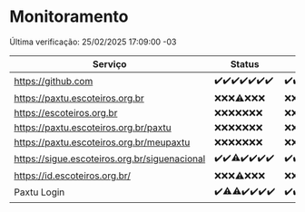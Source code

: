 # Monitoramento

Última verificação: 25/02/2025 17:09:00 -03

|Serviço|Status|Últimas 24h|
|---|---|---|
|https://github.com|<span title="2025-02-18: OK=23">✔️</span><span title="2025-02-19: OK=23">✔️</span><span title="2025-02-20: OK=22">✔️</span><span title="2025-02-21: OK=23">✔️</span><span title="2025-02-22: OK=23">✔️</span><span title="2025-02-23: OK=23">✔️</span><span title="2025-02-24: OK=19">✔️</span>|<span title="24/02/2025 17:09:00 -03 : 200">✔️</span><span title="24/02/2025 18:07:00 -03 : 200">✔️</span><span title="24/02/2025 19:07:00 -03 : 200">✔️</span><span title="24/02/2025 20:08:00 -03 : 200">✔️</span><span title="24/02/2025 21:41:00 -03 : 200">✔️</span><span title="24/02/2025 23:13:00 -03 : 200">✔️</span><span title="25/02/2025 00:16:00 -03 : 200">✔️</span><span title="25/02/2025 01:11:00 -03 : 200">✔️</span><span title="25/02/2025 02:08:00 -03 : 200">✔️</span><span title="25/02/2025 03:12:00 -03 : 200">✔️</span><span title="25/02/2025 04:08:00 -03 : 200">✔️</span><span title="25/02/2025 05:12:00 -03 : 200">✔️</span><span title="25/02/2025 06:09:00 -03 : 200">✔️</span><span title="25/02/2025 07:09:00 -03 : 200">✔️</span><span title="25/02/2025 08:07:00 -03 : 200">✔️</span><span title="25/02/2025 09:15:00 -03 : 200">✔️</span><span title="25/02/2025 10:17:00 -03 : 200">✔️</span><span title="25/02/2025 11:08:00 -03 : 200">✔️</span><span title="25/02/2025 12:09:00 -03 : 200">✔️</span><span title="25/02/2025 13:10:00 -03 : 200">✔️</span><span title="25/02/2025 14:09:00 -03 : 200">✔️</span><span title="25/02/2025 15:12:00 -03 : 200">✔️</span><span title="25/02/2025 16:07:00 -03 : 200">✔️</span><span title="25/02/2025 17:09:00 -03 : 200">✔️</span>|
|https://paxtu.escoteiros.org.br|<span title="2025-02-18: Falhas=23">❌</span><span title="2025-02-19: Falhas=23">❌</span><span title="2025-02-20: Falhas=22">❌</span><span title="2025-02-21: OK=1, Falhas=22">⚠️</span><span title="2025-02-22: Falhas=23">❌</span><span title="2025-02-23: Falhas=23">❌</span><span title="2025-02-24: Falhas=19">❌</span>|<span title="24/02/2025 17:09:00 -03 : 403">❌</span><span title="24/02/2025 18:07:00 -03 : 403">❌</span><span title="24/02/2025 19:07:00 -03 : 403">❌</span><span title="24/02/2025 20:08:00 -03 : 403">❌</span><span title="24/02/2025 21:41:00 -03 : 403">❌</span><span title="24/02/2025 23:13:00 -03 : 403">❌</span><span title="25/02/2025 00:16:00 -03 : 403">❌</span><span title="25/02/2025 01:11:00 -03 : 403">❌</span><span title="25/02/2025 02:08:00 -03 : 403">❌</span><span title="25/02/2025 03:12:00 -03 : 403">❌</span><span title="25/02/2025 04:08:00 -03 : 403">❌</span><span title="25/02/2025 05:12:00 -03 : 403">❌</span><span title="25/02/2025 06:09:00 -03 : 403">❌</span><span title="25/02/2025 07:09:00 -03 : 403">❌</span><span title="25/02/2025 08:07:00 -03 : 403">❌</span><span title="25/02/2025 09:15:00 -03 : 403">❌</span><span title="25/02/2025 10:17:00 -03 : 403">❌</span><span title="25/02/2025 11:08:00 -03 : 403">❌</span><span title="25/02/2025 12:09:00 -03 : 403">❌</span><span title="25/02/2025 13:10:00 -03 : 403">❌</span><span title="25/02/2025 14:09:00 -03 : 403">❌</span><span title="25/02/2025 15:12:00 -03 : 403">❌</span><span title="25/02/2025 16:07:00 -03 : 403">❌</span><span title="25/02/2025 17:09:00 -03 : 403">❌</span>|
|https://escoteiros.org.br|<span title="2025-02-18: Falhas=23">❌</span><span title="2025-02-19: Falhas=23">❌</span><span title="2025-02-20: Falhas=22">❌</span><span title="2025-02-21: Falhas=23">❌</span><span title="2025-02-22: Falhas=23">❌</span><span title="2025-02-23: Falhas=23">❌</span><span title="2025-02-24: Falhas=19">❌</span>|<span title="24/02/2025 17:09:00 -03 : 403">❌</span><span title="24/02/2025 18:07:00 -03 : 403">❌</span><span title="24/02/2025 19:07:00 -03 : 403">❌</span><span title="24/02/2025 20:08:00 -03 : 403">❌</span><span title="24/02/2025 21:41:00 -03 : 403">❌</span><span title="24/02/2025 23:13:00 -03 : 403">❌</span><span title="25/02/2025 00:16:00 -03 : 403">❌</span><span title="25/02/2025 01:11:00 -03 : 403">❌</span><span title="25/02/2025 02:08:00 -03 : 403">❌</span><span title="25/02/2025 03:12:00 -03 : 403">❌</span><span title="25/02/2025 04:08:00 -03 : 403">❌</span><span title="25/02/2025 05:12:00 -03 : 403">❌</span><span title="25/02/2025 06:09:00 -03 : 403">❌</span><span title="25/02/2025 07:09:00 -03 : 403">❌</span><span title="25/02/2025 08:07:00 -03 : 403">❌</span><span title="25/02/2025 09:15:00 -03 : 403">❌</span><span title="25/02/2025 10:17:00 -03 : 403">❌</span><span title="25/02/2025 11:08:00 -03 : 403">❌</span><span title="25/02/2025 12:09:00 -03 : 403">❌</span><span title="25/02/2025 13:10:00 -03 : 403">❌</span><span title="25/02/2025 14:09:00 -03 : 403">❌</span><span title="25/02/2025 15:12:00 -03 : 403">❌</span><span title="25/02/2025 16:07:00 -03 : 403">❌</span><span title="25/02/2025 17:09:00 -03 : 403">❌</span>|
|https://paxtu.escoteiros.org.br/paxtu|<span title="2025-02-18: Falhas=23">❌</span><span title="2025-02-19: Falhas=23">❌</span><span title="2025-02-20: Falhas=22">❌</span><span title="2025-02-21: Falhas=23">❌</span><span title="2025-02-22: Falhas=23">❌</span><span title="2025-02-23: Falhas=23">❌</span><span title="2025-02-24: Falhas=19">❌</span>|<span title="24/02/2025 17:09:00 -03 : 403">❌</span><span title="24/02/2025 18:07:00 -03 : 403">❌</span><span title="24/02/2025 19:07:00 -03 : 403">❌</span><span title="24/02/2025 20:08:00 -03 : 403">❌</span><span title="24/02/2025 21:41:00 -03 : 403">❌</span><span title="24/02/2025 23:13:00 -03 : 403">❌</span><span title="25/02/2025 00:16:00 -03 : 403">❌</span><span title="25/02/2025 01:11:00 -03 : 403">❌</span><span title="25/02/2025 02:08:00 -03 : 403">❌</span><span title="25/02/2025 03:12:00 -03 : 403">❌</span><span title="25/02/2025 04:08:00 -03 : 403">❌</span><span title="25/02/2025 05:12:00 -03 : 403">❌</span><span title="25/02/2025 06:09:00 -03 : 403">❌</span><span title="25/02/2025 07:09:00 -03 : 403">❌</span><span title="25/02/2025 08:07:00 -03 : 403">❌</span><span title="25/02/2025 09:15:00 -03 : 403">❌</span><span title="25/02/2025 10:17:00 -03 : 403">❌</span><span title="25/02/2025 11:08:00 -03 : 403">❌</span><span title="25/02/2025 12:09:00 -03 : 403">❌</span><span title="25/02/2025 13:10:00 -03 : 403">❌</span><span title="25/02/2025 14:09:00 -03 : 403">❌</span><span title="25/02/2025 15:12:00 -03 : 403">❌</span><span title="25/02/2025 16:07:00 -03 : 403">❌</span><span title="25/02/2025 17:09:00 -03 : 403">❌</span>|
|https://paxtu.escoteiros.org.br/meupaxtu|<span title="2025-02-18: Falhas=23">❌</span><span title="2025-02-19: Falhas=23">❌</span><span title="2025-02-20: Falhas=22">❌</span><span title="2025-02-21: Falhas=23">❌</span><span title="2025-02-22: Falhas=23">❌</span><span title="2025-02-23: Falhas=23">❌</span><span title="2025-02-24: Falhas=19">❌</span>|<span title="24/02/2025 17:09:00 -03 : 403">❌</span><span title="24/02/2025 18:07:00 -03 : 403">❌</span><span title="24/02/2025 19:07:00 -03 : 403">❌</span><span title="24/02/2025 20:08:00 -03 : 403">❌</span><span title="24/02/2025 21:41:00 -03 : 403">❌</span><span title="24/02/2025 23:13:00 -03 : 403">❌</span><span title="25/02/2025 00:16:00 -03 : 403">❌</span><span title="25/02/2025 01:11:00 -03 : 403">❌</span><span title="25/02/2025 02:08:00 -03 : 403">❌</span><span title="25/02/2025 03:12:00 -03 : 403">❌</span><span title="25/02/2025 04:08:00 -03 : 403">❌</span><span title="25/02/2025 05:12:00 -03 : 403">❌</span><span title="25/02/2025 06:09:00 -03 : 403">❌</span><span title="25/02/2025 07:09:00 -03 : 403">❌</span><span title="25/02/2025 08:07:00 -03 : 403">❌</span><span title="25/02/2025 09:15:00 -03 : 403">❌</span><span title="25/02/2025 10:17:00 -03 : 403">❌</span><span title="25/02/2025 11:08:00 -03 : 403">❌</span><span title="25/02/2025 12:09:00 -03 : 403">❌</span><span title="25/02/2025 13:10:00 -03 : 403">❌</span><span title="25/02/2025 14:09:00 -03 : 403">❌</span><span title="25/02/2025 15:12:00 -03 : 403">❌</span><span title="25/02/2025 16:07:00 -03 : 403">❌</span><span title="25/02/2025 17:09:00 -03 : 403">❌</span>|
|https://sigue.escoteiros.org.br/siguenacional|<span title="2025-02-18: OK=23">✔️</span><span title="2025-02-19: OK=23">✔️</span><span title="2025-02-20: OK=21, Falhas=1">⚠️</span><span title="2025-02-21: OK=23">✔️</span><span title="2025-02-22: OK=23">✔️</span><span title="2025-02-23: OK=23">✔️</span><span title="2025-02-24: OK=19">✔️</span>|<span title="24/02/2025 17:09:00 -03 : 200">✔️</span><span title="24/02/2025 18:07:00 -03 : 200">✔️</span><span title="24/02/2025 19:07:00 -03 : 200">✔️</span><span title="24/02/2025 20:08:00 -03 : 200">✔️</span><span title="24/02/2025 21:41:00 -03 : 200">✔️</span><span title="24/02/2025 23:13:00 -03 : 200">✔️</span><span title="25/02/2025 00:16:00 -03 : 200">✔️</span><span title="25/02/2025 01:11:00 -03 : 200">✔️</span><span title="25/02/2025 02:08:00 -03 : 200">✔️</span><span title="25/02/2025 03:12:00 -03 : 200">✔️</span><span title="25/02/2025 04:08:00 -03 : 200">✔️</span><span title="25/02/2025 05:12:00 -03 : 200">✔️</span><span title="25/02/2025 06:09:00 -03 : 200">✔️</span><span title="25/02/2025 07:09:00 -03 : 200">✔️</span><span title="25/02/2025 08:07:00 -03 : 200">✔️</span><span title="25/02/2025 09:15:00 -03 : 200">✔️</span><span title="25/02/2025 10:17:00 -03 : 200">✔️</span><span title="25/02/2025 11:08:00 -03 : 200">✔️</span><span title="25/02/2025 12:09:00 -03 : 200">✔️</span><span title="25/02/2025 13:10:00 -03 : 200">✔️</span><span title="25/02/2025 14:09:00 -03 : 200">✔️</span><span title="25/02/2025 15:12:00 -03 : 200">✔️</span><span title="25/02/2025 16:07:00 -03 : 200">✔️</span><span title="25/02/2025 17:09:00 -03 : 200">✔️</span>|
|https://id.escoteiros.org.br/|<span title="2025-02-18: Falhas=23">❌</span><span title="2025-02-19: Falhas=23">❌</span><span title="2025-02-20: Falhas=22">❌</span><span title="2025-02-21: OK=1, Falhas=22">⚠️</span><span title="2025-02-22: Falhas=23">❌</span><span title="2025-02-23: Falhas=23">❌</span><span title="2025-02-24: Falhas=19">❌</span>|<span title="24/02/2025 17:09:00 -03 : 403">❌</span><span title="24/02/2025 18:07:00 -03 : 403">❌</span><span title="24/02/2025 19:07:00 -03 : 403">❌</span><span title="24/02/2025 20:08:00 -03 : 403">❌</span><span title="24/02/2025 21:41:00 -03 : 403">❌</span><span title="24/02/2025 23:13:00 -03 : 403">❌</span><span title="25/02/2025 00:16:00 -03 : 403">❌</span><span title="25/02/2025 01:11:00 -03 : 403">❌</span><span title="25/02/2025 02:08:00 -03 : 403">❌</span><span title="25/02/2025 03:12:00 -03 : 403">❌</span><span title="25/02/2025 04:08:00 -03 : 403">❌</span><span title="25/02/2025 05:12:00 -03 : 403">❌</span><span title="25/02/2025 06:09:00 -03 : 403">❌</span><span title="25/02/2025 07:09:00 -03 : 403">❌</span><span title="25/02/2025 08:07:00 -03 : 403">❌</span><span title="25/02/2025 09:15:00 -03 : 403">❌</span><span title="25/02/2025 10:17:00 -03 : 403">❌</span><span title="25/02/2025 11:08:00 -03 : 403">❌</span><span title="25/02/2025 12:09:00 -03 : 403">❌</span><span title="25/02/2025 13:10:00 -03 : 403">❌</span><span title="25/02/2025 14:09:00 -03 : 403">❌</span><span title="25/02/2025 15:12:00 -03 : 403">❌</span><span title="25/02/2025 16:07:00 -03 : 403">❌</span><span title="25/02/2025 17:09:00 -03 : 403">❌</span>|
|Paxtu Login|<span title="2025-02-18: OK=23">✔️</span><span title="2025-02-19: OK=22, Falhas=1">⚠️</span><span title="2025-02-20: OK=21, Falhas=1">⚠️</span><span title="2025-02-21: OK=23">✔️</span><span title="2025-02-22: OK=23">✔️</span><span title="2025-02-23: OK=23">✔️</span><span title="2025-02-24: OK=19">✔️</span>|<span title="24/02/2025 17:09:00 -03 : 200">✔️</span><span title="24/02/2025 18:07:00 -03 : 200">✔️</span><span title="24/02/2025 19:07:00 -03 : 200">✔️</span><span title="24/02/2025 20:08:00 -03 : 200">✔️</span><span title="24/02/2025 21:41:00 -03 : 200">✔️</span><span title="24/02/2025 23:13:00 -03 : 200">✔️</span><span title="25/02/2025 00:16:00 -03 : 200">✔️</span><span title="25/02/2025 01:11:00 -03 : 200">✔️</span><span title="25/02/2025 02:08:00 -03 : 200">✔️</span><span title="25/02/2025 03:12:00 -03 : 200">✔️</span><span title="25/02/2025 04:08:00 -03 : 200">✔️</span><span title="25/02/2025 05:12:00 -03 : 200">✔️</span><span title="25/02/2025 06:09:00 -03 : 200">✔️</span><span title="25/02/2025 07:09:00 -03 : 200">✔️</span><span title="25/02/2025 08:07:00 -03 : 200">✔️</span><span title="25/02/2025 09:15:00 -03 : 200">✔️</span><span title="25/02/2025 10:17:00 -03 : 200">✔️</span><span title="25/02/2025 11:08:00 -03 : 200">✔️</span><span title="25/02/2025 12:09:00 -03 : 200">✔️</span><span title="25/02/2025 13:10:00 -03 : 200">✔️</span><span title="25/02/2025 14:09:00 -03 : 200">✔️</span><span title="25/02/2025 15:12:00 -03 : 200">✔️</span><span title="25/02/2025 16:07:00 -03 : 200">✔️</span><span title="25/02/2025 17:09:00 -03 : 200">✔️</span>|
